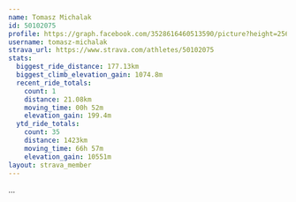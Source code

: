 ```yaml
---
name: Tomasz Michalak
id: 50102075
profile: https://graph.facebook.com/3528616460513590/picture?height=256&width=256
username: tomasz-michalak
strava_url: https://www.strava.com/athletes/50102075
stats:
  biggest_ride_distance: 177.13km
  biggest_climb_elevation_gain: 1074.8m
  recent_ride_totals:
    count: 1
    distance: 21.08km
    moving_time: 00h 52m
    elevation_gain: 199.4m
  ytd_ride_totals:
    count: 35
    distance: 1423km
    moving_time: 66h 57m
    elevation_gain: 10551m
layout: strava_member
--- 
```

...
